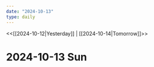 ```yaml
---
date: "2024-10-13"
type: daily
---
```


<<[[2024-10-12|Yesterday]] | [[2024-10-14|Tomorrow]]>>

# 2024-10-13 Sun

